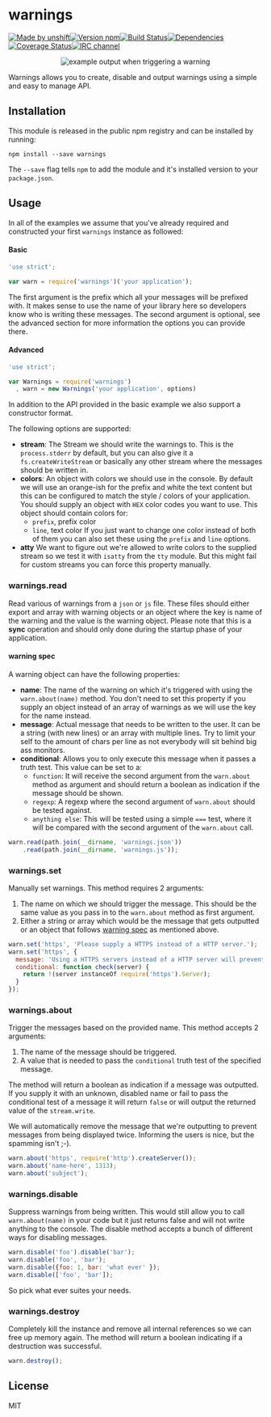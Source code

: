 # warnings

[![Made by unshift][made-by]](http://unshift.io)[![Version npm][version]](http://browsenpm.org/package/warnings)[![Build Status][build]](https://travis-ci.org/unshiftio/warnings)[![Dependencies][david]](https://david-dm.org/unshiftio/warnings)[![Coverage Status][cover]](https://coveralls.io/r/unshiftio/warnings?branch=master)[![IRC channel][irc]](http://webchat.freenode.net/?channels=unshift)

[made-by]: https://img.shields.io/badge/made%20by-unshift-00ffcc.svg?style=flat-square
[version]: https://img.shields.io/npm/v/warnings.svg?style=flat-square
[build]: https://img.shields.io/travis/unshiftio/warnings/master.svg?style=flat-square
[david]: https://img.shields.io/david/unshiftio/warnings.svg?style=flat-square
[cover]: https://img.shields.io/coveralls/unshiftio/warnings/master.svg?style=flat-square
[irc]: https://img.shields.io/badge/IRC-irc.freenode.net%23unshift-00a8ff.svg?style=flat-square

<p align="center">
  <img
  src="https://raw.githubusercontent.com/unshiftio/warnings/master/warnings.PNG"
  alt="example output when triggering a warning"/>
</p>

Warnings allows you to create, disable and output warnings using a simple and
easy to manage API.

## Installation

This module is released in the public npm registry and can be installed by
running:

```
npm install --save warnings
```

The `--save` flag tells `npm` to add the module and it's installed version to
your `package.json`.

## Usage

In all of the examples we assume that you've already required and constructed
your first `warnings` instance as followed:

#### Basic

```js
'use strict';

var warn = require('warnings')('your application');
```

The first argument is the prefix which all your messages will be prefixed with.
It makes sense to use the name of your library here so developers know who is
writing these messages. The second argument is optional, see the advanced
section for more information the options you can provide there.

#### Advanced

```js
'use strict';

var Warnings = require('warnings')
  , warn = new Warnings('your application', options)
```

In addition to the API provided in the basic example we also support a
constructor format.

The following options are supported:

- **stream**: The Stream we should write the warnings to. This is the
  `process.stderr` by default, but you can also give it a `fs.createWriteStream`
  or basically any other stream where the messages should be written in.
- **colors**: An object with colors we should use in the console. By default we
  will use an orange-ish for the prefix and white the text content but this can
  be configured to match the style / colors of your application. You should
  supply an object with `HEX` color codes you want to use. This object should
  contain colors for:
  - `prefix`, prefix color
  - `line`, text color
  If you just want to change one color instead of both of them you can also set
  these using the `prefix` and `line` options.
- **atty** We want to figure out we're allowed to write colors to the supplied
  stream so we test it with `isatty` from the `tty` module. But this might fail
  for custom streams you can force this property manually.

### warnings.read

Read various of warnings from a `json` or `js` file. These files should either
export and array with warning objects or an object where the key is name of the
warning and the value is the warning object. Please note that this is a **sync**
operation and should only done during the startup phase of your application.

#### warning spec

A warning object can have the following properties:

- **name**: The name of the warning on which it's triggered with using the
  `warn.about(name)` method. You don't need to set this property if you supply
  an object instead of an array of warnings as we will use the key for the name
  instead.
- **message**: Actual message that needs to be written to the user. It can be a
  string (with new lines) or an array with multiple lines. Try to limit your
  self to the amount of chars per line as not everybody will sit behind big ass
  monitors.
- **conditional**: Allows you to only execute this message when it passes a
  truth test. This value can be set to a:
  - `function`: It will receive the second argument from the `warn.about` method
    as argument and should return a boolean as indication if the message should 
    be shown.
  - `regexp`: A regexp where the second argument of `warn.about` should be
    tested against.
  - `anything else`: This will be tested using a simple `===` test, where it
    will be compared with the second argument of the `warn.about` call.

```js
warn.read(path.join(__dirname, 'warnings.json'))
    .read(path.join(__dirname, 'warnings.js'));
```

### warnings.set

Manually set warnings. This method requires 2 arguments:

1. The name on which we should trigger the message. This should be the same
   value as you pass in to the `warn.about` method as first argument.
2. Either a string or array which would be the message that gets outputted or an
   object that follows [warning spec](#warning-spec) as mentioned above.

```js
warn.set('https', 'Please supply a HTTPS instead of a HTTP server.');
warn.set('https', {
  message: 'Using a HTTPS servers instead of a HTTP server will prevent connection blocking',
  conditional: function check(server) {
    return !(server instanceOf require('https').Server);
  }
});
```

### warnings.about

Trigger the messages based on the provided name. This method accepts 2
arguments:

1. The name of the message should be triggered.
2. A value that is needed to pass the `conditional` truth test of the specified
   message.

The method will return a boolean as indication if a message was outputted. If
you supply it with an unknown, disabled name or fail to pass the conditional test
of a message it will return `false` or will output the returned value of the
`stream.write`.

We will automatically remove the message that we're outputting to prevent
messages from being displayed twice. Informing the users is nice, but the
spamming isn't ;-).

```js
warn.about('https', require('http').createServer());
warn.about('name-here', 1313);
warn.about('subject');
```

### warnings.disable

Suppress warnings from being written. This would still allow you to call
`warn.about(name)` in your code but it just returns false and will not write
anything to the console. The disable method accepts a bunch of different ways
for disabling messages.

```js
warn.disable('foo').disable('bar');
warn.disable('foo', 'bar');
warn.disable({foo: 1, bar: 'what ever' });
warn.disable(['foo', 'bar']);
```

So pick what ever suites your needs.

### warnings.destroy

Completely kill the instance and remove all internal references so we can free
up memory again. The method will return a boolean indicating if a destruction
was successful. 

```js
warn.destroy();
```

## License

MIT
